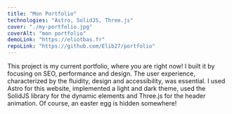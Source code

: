 ```yaml
---
title: "Mon Portfolio"
technologies: "Astro, SolidJS, Three.js"
cover: "./my-portfolio.jpg"
coverAlt: "mon portfolio"
demoLink: "https://eliotbas.fr"
repoLink: "https://github.com/Elib27/portfolio"
---
```


This project is my current portfolio, where you are right now! I built it by focusing on SEO, performance and design. The user experience, characterized by the fluidity, design and accessibility, was essential. I used Astro for this website, implemented a light and dark theme, used the SolidJS library for the dynamic elements and Three.js for the header animation. Of course, an easter egg is hidden somewhere!